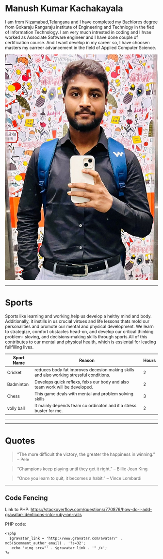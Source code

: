# Manush Kumar Kachakayala
I am from Nizamabad,Telangana and I have completed my Bachlores degree from Gokaraju Rangaraju institute of Engineering and Technlogy in the fied of Information Technology. I am very much intrested in coding and I hvae worked as Associate Software engineer and I have done couple of certification course. And I want develop in my career so, I have choosen masters my carreer advancement in the field of Applied Computer Science.


![myimage](images/my_image.jpg.jpeg)

******

# Sports
 Sports like learning and working,help us develop a helthy mind and body. Additionally, it instills in us crucial virtues and life lessons thats mold our personalities and promote our mental and physical development. We learn to strategize, comfort obstacles head-on, and develop our critical thinking problem- sloving, and decisions-making skills through sports.All of this contributes to our mental and physical health, which is essiental for leading fullfilling lives.

|Sport Name |Reason|Hours|
|-----------|------|-----|
|Cricket| reduces body fat improves decesion making skills and also working stressful conditions.|2|
|Badminton| Develops quick reflexs, felxs our body and also team work will be developed.|2|
|Chess| This game deals with mental and problem solving skills|3|
|volly ball| It mainly depends team co ordinaton and it a stress buster for me.|2|

****
****

# Quotes
>“The more difficult the victory, the greater the happiness in winning.” – Pele

>“Champions keep playing until they get it right.” – Billie Jean King

>“Once you learn to quit, it becomes a habit.” – Vince Lombardi

****


## Code Fencing

Link to PHP:
https://stackoverflow.com/questions/770876/how-do-i-add-gravatar-identicons-into-ruby-on-rails

PHP code:
``````
<?php
  $gravatar_link = 'http://www.gravatar.com/avatar/' . md5($comment_author_email) . '?s=32';
   echo '<img src="' . $gravatar_link . '" />';
?>






